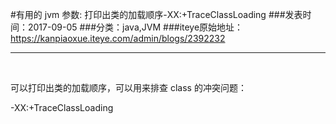 #有用的 jvm 参数: 打印出类的加载顺序-XX:+TraceClassLoading
###发表时间：2017-09-05
###分类：java,JVM
###iteye原始地址：<a href="https://kanpiaoxue.iteye.com/admin/blogs/2392232" target="_blank">https://kanpiaoxue.iteye.com/admin/blogs/2392232</a>

---

<div class="iteye-blog-content-contain" style="font-size: 14px;"> 
 <p>&nbsp;</p> 
 <p>可以打印出类的加载顺序，可以用来排查 class 的冲突问题：</p> 
 <p>-XX:+TraceClassLoading</p> 
</div>